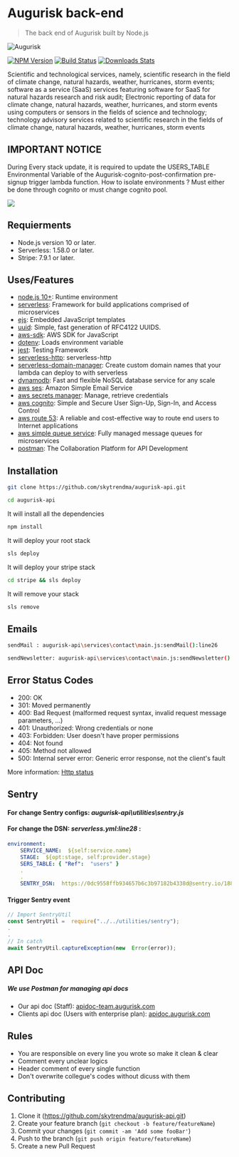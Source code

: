 

# Augurisk back-end
> The back end of Augurisk built by Node.js

![Augurisk](https://i.imgur.com/VCa0myj.png)

[![NPM Version][augurisk-image]][augurisk-url]
[![Build Status][travis-image]][travis-url]
[![Downloads Stats][npm-downloads]][augurisk-url]

Scientific and technological services, namely, scientific research in the field of climate change, natural hazards, weather, hurricanes, storm events; software as a service (SaaS) services featuring software for SaaS for natural hazards research and risk audit; Electronic reporting of data for climate change, natural hazards, weather, hurricanes, and storm events using computers or sensors in the fields of science and technology; technology advisory services related to scientific research in the fields of climate change, natural hazards, weather, hurricanes, storm events

## IMPORTANT NOTICE
During Every stack update, it is required to update the USERS_TABLE Environmental Variable of the Augurisk-cognito-post-confirmation pre-signup trigger lambda function.
How to isolate environments ? Must either be done through cognito or must change cognito pool.

![](header.png)

## Requierments
* Node.js version 10 or later.
* Serverless: 1.58.0 or later.
* Stripe: 7.9.1 or later.

## Uses/Features
* [node.js 10+](https://nodejs.org/): Runtime environment
* [serverless](https://serverless.com/): Framework for build applications comprised of microservices
* [ejs](https://www.npmjs.com/package/ejs): Embedded JavaScript templates
* [uuid](https://www.npmjs.com/package/uuid): Simple, fast generation of RFC4122 UUIDS.
* [aws-sdk](https://www.npmjs.com/package/aws-sdk): AWS SDK for JavaScript
* [dotenv](https://www.npmjs.com/package/dotenv): Loads environment variable
* [jest](https://jestjs.io): Testing Framework
* [serverless-http](https://www.npmjs.com/package/serverless-http): serverless-http
* [serverless-domain-manager](https://github.com/amplify-education/serverless-domain-manager): Create custom domain names that your lambda can deploy to with serverless
* [dynamodb](https://aws.amazon.com/dynamodb): Fast and flexible NoSQL database service for any scale
* [aws ses](https://aws.amazon.com/ses):  Amazon Simple Email Service
* [aws secrets manager](https://aws.amazon.com/fr/secrets-manager): Manage, retrieve credentials
* [aws cognito](https://aws.amazon.com/cognito): Simple and Secure User Sign-Up, Sign-In, and Access Control
* [aws route 53](https://aws.amazon.com/route53/): A reliable and cost-effective way to route end users to Internet applications
* [aws simple queue service](https://aws.amazon.com/sqs/): Fully managed message queues for microservices
* [postman](https://www.getpostman.com): The Collaboration Platform for API Development

## Installation
```sh
git clone https://github.com/skytrendma/augurisk-api.git
```
```sh
cd augurisk-api
```
It will install all the dependencies
```sh
npm install
```
It will deploy your root stack
```sh
sls deploy
```
It will deploy your stripe stack
```sh
cd stripe && sls deploy
```
It will remove your stack
```sh
sls remove
```

## Emails
```sh
sendMail : augurisk-api\services\contact\main.js:sendMail():line26
```
```sh
sendNewsletter: augurisk-api\services\contact\main.js:sendNewsletter():line95
```

## Error Status Codes

* 200: OK
* 301: Moved permanently
* 400: Bad Request (malformed request syntax, invalid request message parameters, ...)
* 401: Unauthorized: Wrong credentials or none 
* 403: Forbidden: User doesn't have proper permissions
* 404: Not found
* 405: Method not allowed
* 500: Internal server error: Generic error response, not the client's fault


More information: [Http status](https://restfulapi.net/http-status-codes)

## Sentry
#### For change Sentry configs:  *augurisk-api\utilities\sentry.js*
#### For change the DSN:  *serverless.yml:line28* :
```yml
environment:
	SERVICE_NAME:  ${self:service.name}
	STAGE:  ${opt:stage, self:provider.stage}
	SERS_TABLE: { "Ref":  "users" }
	.
	.
	SENTRY_DSN:  https://0dc9558ffb934657b6c3b97182b4338d@sentry.io/1882963
```
#### Trigger Sentry event
```javascript
// Import SentryUtil 
const SentryUtil =  require("../../utilities/sentry");
.
.
// In catch
await SentryUtil.captureException(new  Error(error));
```

## API Doc
##### We use Postman for managing api docs
* Our api doc (Staff): [apidoc-team.augurisk.com](apidoc-team.augurisk.com)
* Clients api doc (Users with enterprise plan): [apidoc.augurisk.com](apidoc-team.augurisk.com)

## Rules
* You are responsible on every line you wrote so make it clean & clear
* Comment every unclear logics
* Header comment of every single function
* Don't overwrite collegue's codes without dicuss with them

## Contributing

1. Clone it (<https://github.com/skytrendma/augurisk-api.git>)
2. Create your feature branch (`git checkout -b feature/featureName`)
3. Commit your changes (`git commit -am 'Add some fooBar'`)
4. Push to the branch (`git push origin feature/featureName`)
5. Create a new Pull Request

<!-- Markdown link & img dfn's -->
[augurisk-image]: https://img.shields.io/badge/augurisk--backend-v0.1-brightgreen
[augurisk-url]: https://augurisk.io
[npm-downloads]: https://img.shields.io/npm/dm/datadog-metrics.svg?style=flat-square
[travis-image]: https://img.shields.io/travis/dbader/node-datadog-metrics/master.svg?style=flat-square
[travis-url]: https://augurisk.io
